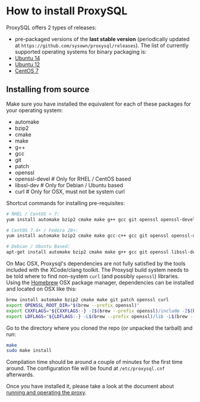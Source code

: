 How to install ProxySQL
=======================

ProxySQL offers 2 types of releases:
- pre-packaged versions of the __last stable version__ (periodically updated at `https://github.com/sysown/proxysql/releases`).
The list of currently supported operating systems for binary packaging is:
 - [Ubuntu 14](https://github.com/sysown/proxysql/releases/download/v1.3.4/proxysql_1.3.4-ubuntu14_amd64.deb)
 - [Ubuntu 12](https://github.com/sysown/proxysql/releases/download/v1.3.4/proxysql_1.3.4-ubuntu12_amd64.deb)
 - [CentOS 7](https://github.com/sysown/proxysql/releases/download/v1.3.4/proxysql-1.3.4-1-centos7.x86_64.rpm)

Installing from source
----------------------
Make sure you have installed the equivalent for each of these packages for your operating system:
- automake
- bzip2
- cmake
- make
- g++
- gcc
- git
- patch
- openssl
- openssl-devel   # Only for RHEL / CentOS based
- libssl-dev      # Only for Debian / Ubuntu based
- curl            # Only for OSX, must not be system curl

Shortcut commands for installing pre-requisites:
```bash
# RHEL / CentOS < 7:
yum install automake bzip2 cmake make g++ gcc git openssl openssl-devel patch

# CentOS 7.4+ / Fedora 28+:
yum install automake bzip2 cmake make gcc-c++ gcc git openssl openssl-devel patch

# Debian / Ubuntu Based:
apt-get install automake bzip2 cmake make g++ gcc git openssl libssl-dev patch
```

On Mac OSX, Proxysql's dependencies are not fully satisfied by the tools included with the XCode/clang toolkit. The Proxysql build system needs to be told where to find non-system `curl` (and possibly `openssl`) libraries. Using the [Homebrew](https://brew.sh/) OSX package manager, dependencies can be installed and located on OSX like this:

```bash
brew install automake bzip2 cmake make git patch openssl curl
export OPENSSL_ROOT_DIR="$(brew --prefix openssl)"
export CXXFLAGS="${CXXFLAGS:-} -I$(brew --prefix openssl)/include -I$(brew --prefix curl)/include"
export LDFLAGS="${LDFLAGS:-} -L$(brew --prefix openssl)/lib -L$(brew --prefix curl)/lib"
```

Go to the directory where you cloned the repo (or unpacked the tarball) and run:

```bash
make
sudo make install
```

Compilation time should be around a couple of minutes for the first time around. The configuration file will be found at `/etc/proxysql.cnf` afterwards.

Once you have installed it, please take a look at the document about [running and operating the proxy](https://github.com/sysown/proxysql/blob/master/RUNNING.md).
